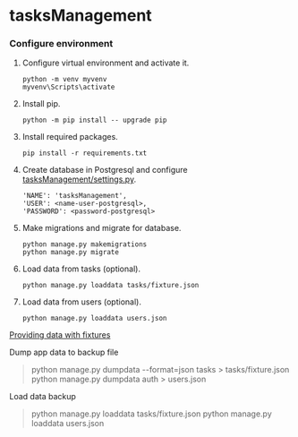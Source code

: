 # tasksManagement

### Configure environment 

1. Configure virtual environment and activate it.
    ``` 
    python -m venv myvenv
    myvenv\Scripts\activate
    ```
2. Install pip.
    ``` 
    python -m pip install -- upgrade pip
    ```
3. Install required packages.
    ``` 
    pip install -r requirements.txt
    ```
4. Create database in Postgresql and configure [tasksManagement/settings.py](./tasksManagement/settings.py).
    ```
    'NAME': 'tasksManagement',
    'USER': <name-user-postgresql>,
    'PASSWORD': <password-postgresql>
    ```
5. Make migrations and migrate for database.
    ```
    python manage.py makemigrations
    python manage.py migrate
    ```
6. Load data from tasks (optional).
    ``` 
    python manage.py loaddata tasks/fixture.json
    ```
7. Load data from users (optional).
    ``` 
    python manage.py loaddata users.json
    ```

[Providing data with fixtures](https://docs.djangoproject.com/en/4.0/howto/initial-data/)

Dump app data to backup file
> python manage.py dumpdata --format=json tasks > tasks/fixture.json
> python manage.py dumpdata auth > users.json

Load data backup
> python manage.py loaddata tasks/fixture.json
> python manage.py loaddata users.json